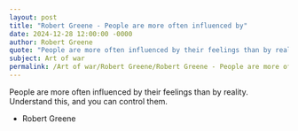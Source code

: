 ```yaml
---
layout: post
title: "Robert Greene - People are more often influenced by"
date: 2024-12-28 12:00:00 -0000
author: Robert Greene
quote: "People are more often influenced by their feelings than by reality. Understand this, and you can control them."
subject: Art of war
permalink: /Art of war/Robert Greene/Robert Greene - People are more often influenced by
---
```


People are more often influenced by their feelings than by reality. Understand this, and you can control them.

- Robert Greene
